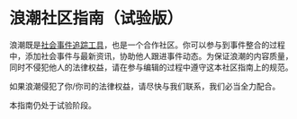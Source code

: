 # 浪潮社区指南（试验版）

浪潮既是[社会事件追踪工具](https://langchao.co/about)，也是一个合作社区。你可以参与到事件整合的过程中，添加社会事件与最新资讯，协助他人跟进事件动态。为保证浪潮的内容质量，同时不侵犯他人的法律权益，请在参与编辑的过程中遵守这本社区指南上的规范。

如果浪潮侵犯了你/你司的法律权益，请尽快与我们联系，我们必当全力配合。

本指南仍处于试验阶段。

